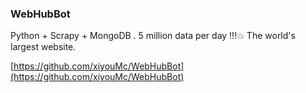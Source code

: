 ### WebHubBot
Python + Scrapy + MongoDB . 5 million data per day !!!💥 The world's largest website.

[https://github.com/xiyouMc/WebHubBot](https://github.com/xiyouMc/WebHubBot)
